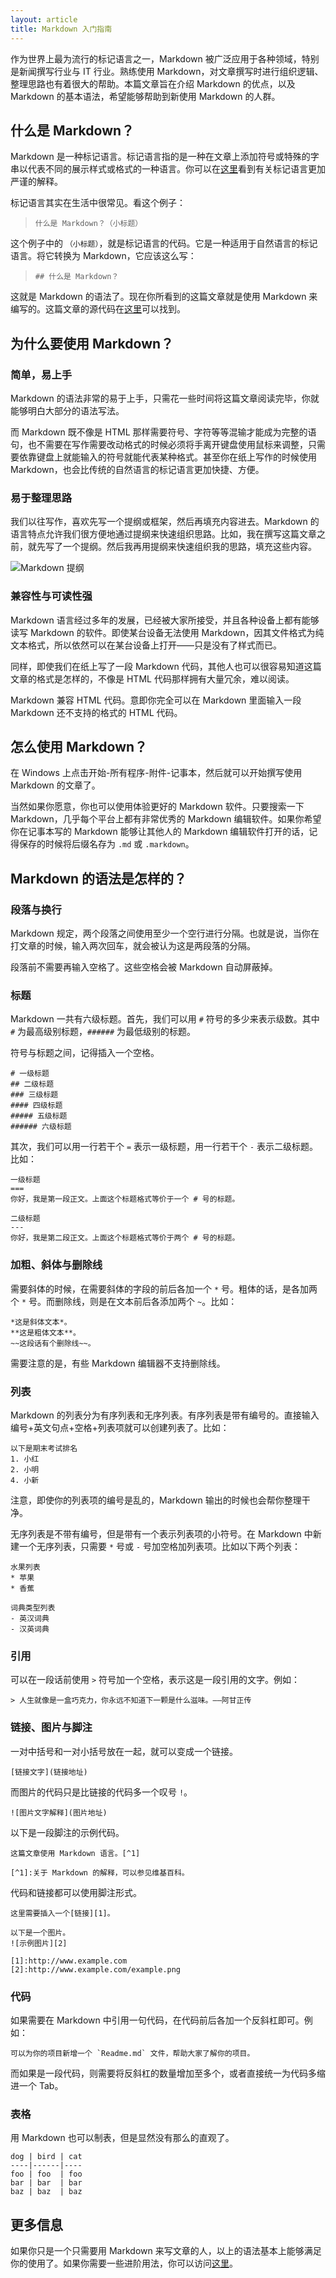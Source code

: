 ```yaml
---
layout: article
title: Markdown 入门指南
---
```


作为世界上最为流行的标记语言之一，Markdown 被广泛应用于各种领域，特别是新闻撰写行业与 IT 行业。熟练使用 Markdown，对文章撰写时进行组织逻辑、整理思路也有着很大的帮助。本篇文章旨在介绍 Markdown 的优点，以及 Markdown 的基本语法，希望能够帮助到新使用 Markdown 的人群。

## 什么是 Markdown？

Markdown 是一种标记语言。标记语言指的是一种在文章上添加符号或特殊的字串以代表不同的展示样式或格式的一种语言。你可以在[这里](https://zh.wikipedia.org/wiki/%E7%BD%AE%E6%A0%87%E8%AF%AD%E8%A8%80)看到有关标记语言更加严谨的解释。

标记语言其实在生活中很常见。看这个例子：

> ```什么是 Markdown？（小标题）```

这个例子中的 `（小标题）`，就是标记语言的代码。它是一种适用于自然语言的标记语言。将它转换为 Markdown，它应该这么写：

> ```## 什么是 Markdown？```

这就是 Markdown 的语法了。现在你所看到的这篇文章就是使用 Markdown 来编写的。这篇文章的源代码在[这里](https://raw.githubusercontent.com/Astrian/astrian.github.io/master/_posts/2015-01-30-Markdown-Intro.md)可以找到。

## 为什么要使用 Markdown？

### 简单，易上手

Markdown 的语法非常的易于上手，只需花一些时间将这篇文章阅读完毕，你就能够明白大部分的语法写法。

而 Markdown 既不像是 HTML 那样需要符号、字符等等混输才能成为完整的语句，也不需要在写作需要改动格式的时候必须将手离开键盘使用鼠标来调整，只需要依靠键盘上就能输入的符号就能代表某种格式。甚至你在纸上写作的时候使用 Markdown，也会比传统的自然语言的标记语言更加快捷、方便。

### 易于整理思路

我们以往写作，喜欢先写一个提纲或框架，然后再填充内容进去。Markdown 的语言特点允许我们很方便地通过提纲来快速组织思路。比如，我在撰写这篇文章之前，就先写了一个提纲。然后我再用提纲来快速组织我的思路，填充这些内容。

![Markdown 提纲](http://mdblog.astrianfm.com/Pics/2015-01-30-Markdown-intro/Markdown-list.png)

### 兼容性与可读性强

Markdown 语言经过多年的发展，已经被大家所接受，并且各种设备上都有能够读写 Markdown 的软件。即使某台设备无法使用 Markdown，因其文件格式为纯文本格式，所以依然可以在某台设备上打开——只是没有了样式而已。

同样，即使我们在纸上写了一段 Markdown 代码，其他人也可以很容易知道这篇文章的格式是怎样的，不像是 HTML 代码那样拥有大量冗余，难以阅读。

Markdown 兼容 HTML 代码。意即你完全可以在 Markdown 里面输入一段 Markdown 还不支持的格式的 HTML 代码。

## 怎么使用 Markdown？

在 Windows 上点击开始-所有程序-附件-记事本，然后就可以开始撰写使用 Markdown 的文章了。

当然如果你愿意，你也可以使用体验更好的 Markdown 软件。只要搜索一下 Markdown，几乎每个平台上都有非常优秀的 Markdown 编辑软件。如果你希望你在记事本写的 Markdown 能够让其他人的 Markdown 编辑软件打开的话，记得保存的时候将后缀名存为 `.md` 或 `.markdown`。

## Markdown 的语法是怎样的？

### 段落与换行

Markdown 规定，两个段落之间使用至少一个空行进行分隔。也就是说，当你在打文章的时候，输入两次回车，就会被认为这是两段落的分隔。

段落前不需要再输入空格了。这些空格会被 Markdown 自动屏蔽掉。

### 标题

Markdown 一共有六级标题。首先，我们可以用 `#` 符号的多少来表示级数。其中 `#` 为最高级别标题，`######` 为最低级别的标题。

符号与标题之间，记得插入一个空格。

```
# 一级标题
## 二级标题
### 三级标题
#### 四级标题
##### 五级标题
###### 六级标题
```

其次，我们可以用一行若干个 `=` 表示一级标题，用一行若干个 `-` 表示二级标题。比如：

```
一级标题
===
你好，我是第一段正文。上面这个标题格式等价于一个 # 号的标题。

二级标题
---
你好，我是第二段正文。上面这个标题格式等价于两个 # 号的标题。
```

### 加粗、斜体与删除线

需要斜体的时候，在需要斜体的字段的前后各加一个 `*` 号。粗体的话，是各加两个 `*` 号。而删除线，则是在文本前后各添加两个 `~`。比如：

```
*这是斜体文本*。
**这是粗体文本**。
~~这段话有个删除线~~。
```

需要注意的是，有些 Markdown 编辑器不支持删除线。

### 列表

Markdown 的列表分为有序列表和无序列表。有序列表是带有编号的。直接输入编号+英文句点+空格+列表项就可以创建列表了。比如：

```
以下是期末考试排名
1. 小红
2. 小明
4. 小新
```

注意，即使你的列表项的编号是乱的，Markdown 输出的时候也会帮你整理干净。

无序列表是不带有编号，但是带有一个表示列表项的小符号。在 Markdown 中新建一个无序列表，只需要 `*` 号或 `-` 号加空格加列表项。比如以下两个列表：

```
水果列表
* 苹果
* 香蕉

词典类型列表
- 英汉词典
- 汉英词典
```

### 引用

可以在一段话前使用 `>` 符号加一个空格，表示这是一段引用的文字。例如：

```
> 人生就像是一盒巧克力，你永远不知道下一颗是什么滋味。——阿甘正传
```

### 链接、图片与脚注

一对中括号和一对小括号放在一起，就可以变成一个链接。

```[链接文字](链接地址)```

而图片的代码只是比链接的代码多一个叹号 `!`。

```![图片文字解释](图片地址)```

以下是一段脚注的示例代码。

```
这篇文章使用 Markdown 语言。[^1]

[^1]:关于 Markdown 的解释，可以参见维基百科。
```

代码和链接都可以使用脚注形式。

```
这里需要插入一个[链接][1]。

以下是一个图片。
![示例图片][2]

[1]:http://www.example.com
[2]:http://www.example.com/example.png
```

### 代码

如果需要在 Markdown 中引用一句代码，在代码前后各加一个反斜杠即可。例如：

```
可以为你的项目新增一个 `Readme.md` 文件，帮助大家了解你的项目。
```

而如果是一段代码，则需要将反斜杠的数量增加至多个，或者直接统一为代码多缩进一个 Tab。

### 表格

用 Markdown 也可以制表，但是显然没有那么的直观了。

```
dog | bird | cat
----|------|----
foo | foo  | foo
bar | bar  | bar
baz | baz  | baz
```

## 更多信息

如果你只是一个只需要用 Markdown 来写文章的人，以上的语法基本上能够满足你的使用了。如果你需要一些进阶用法，你可以访问[这里](http://wowubuntu.com/markdown/)。